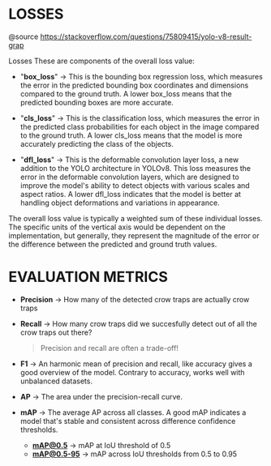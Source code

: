 # LOSSES

@source https://stackoverflow.com/questions/75809415/yolo-v8-result-grap

Losses These are components of the overall loss value:

- "**box_loss**" -> This is the bounding box regression loss, which measures the error
in the predicted bounding box coordinates and dimensions compared to the ground
truth. A lower box_loss means that the predicted bounding boxes are more
accurate.

- "**cls_loss**" -> This is the classification loss, which measures the error in the
predicted class probabilities for each object in the image compared to the
ground truth. A lower cls_loss means that the model is more accurately
predicting the class of the objects.

- "**dfl_loss**" -> This is the deformable convolution layer loss, a new addition to the
YOLO architecture in YOLOv8. This loss measures the error in the deformable
convolution layers, which are designed to improve the model's ability to detect
objects with various scales and aspect ratios. A lower dfl_loss indicates that
the model is better at handling object deformations and variations in
appearance.

The overall loss value is typically a weighted sum of these individual losses.
The specific units of the vertical axis would be dependent on the
implementation, but generally, they represent the magnitude of the error or the
difference between the predicted and ground truth values.

# EVALUATION METRICS

- **Precision** -> How many of the detected crow traps are actually crow traps
- **Recall** -> How many crow traps did we succesfully detect out of all the crow traps out there?

    > Precision and recall are often a trade-off!

- **F1** -> An harmonic mean of precision and recall, like accuracy gives a good overview of the model. Contrary to accuracy, works well with unbalanced datasets.

- **AP** -> The area under the precision-recall curve.

- **mAP** -> The average AP across all classes. A good mAP indicates a model that's stable and consistent across difference confidence thresholds.
    - **mAP@0.5** -> mAP at IoU threshold of 0.5
    - **mAP@0.5-95** -> mAP across IoU thresholds from 0.5 to 0.95
